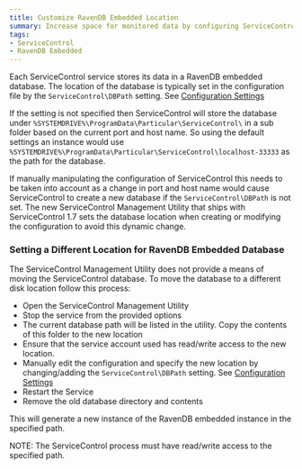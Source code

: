 ```yaml
---
title: Customize RavenDB Embedded Location
summary: Increase space for monitored data by configuring ServiceControl to save data in a different location other than the default.
tags:
- ServiceControl
- RavenDB Embedded
---
```


Each ServiceControl service stores its data in a RavenDB embedded database. The location of the database is typically set in the configuration file by the `ServiceControl\DBPath` setting. See [Configuration Settings](creating-config-file.md)

If the setting is not specified then ServiceControl will store the database under `%SYSTEMDRIVE%\ProgramData\Particular\ServiceControl\` in a sub folder based on the current port and host name. So using the default settings an instance would use `%SYSTEMDRIVE%\ProgramData\Particular\ServiceControl\localhost-33333` as the path for the database.

If manually manipulating the configuration of ServiceControl this needs to be taken into account as a change in port and host name would cause ServiceControl to create a new database if the `ServiceControl\DBPath` is not set. The new ServiceControl Management Utility that ships with ServiceControl 1.7 sets the database location when creating or modifying the configuration to avoid this dynamic change.


### Setting a Different Location for RavenDB Embedded Database

The ServiceControl Management Utility does not provide a means of moving the ServiceControl database. To move the database to a different disk location follow this process:

 * Open the ServiceControl Management Utility
 * Stop the service from the provided options
 * The current database path will be listed in the utility. Copy the contents of this folder to the new location
 * Ensure that the service account used has read/write access to the new location.
 * Manually edit the configuration and specify the new location by changing/adding the `ServiceControl\DBPath` setting. See [Configuration Settings](creating-config-file.md)
 * Restart the Service
 * Remove the old database directory and contents

This will generate a new instance of the RavenDB embedded instance in the specified path.

NOTE: The ServiceControl process must have read/write access to the specified path.